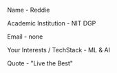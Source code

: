 Name - Reddie 

Academic Institution - NIT DGP

Email - none                

Your Interests / TechStack - ML & AI                

Quote - "Live the Best"

